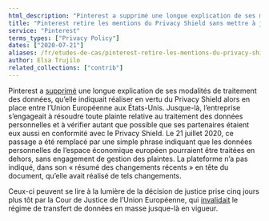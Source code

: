 ```yaml
---
html_description: "Pinterest a supprimé une longue explication de ses modalités de traitement des données, qu’elle indiquait réaliser en vertu du Privacy Shield alors en place entre l’Union Européenne aux États-Unis."
title: "Pinterest retire les mentions du Privacy Shield sans mettre à jour la date de modification"
service: "Pinterest"
terms_types: ["Privacy Policy"]
dates: ["2020-07-21"]
aliases: /fr/etudes-de-cas/pinterest-retire-les-mentions-du-privacy-shield-sans-mettre-a-jour-la-date-de-modification/
author: Elsa Trujilo
related_collections: ["contrib"]
---
```


Pinterest a <a target="_blank" rel="noopener" href="https://github.com/ambanum/CGUs-data/commit/a53e891ba">supprimé</a> une longue explication de ses modalités de traitement des données, qu’elle indiquait réaliser en vertu du Privacy Shield alors en place entre l’Union Européenne aux États-Unis. Jusque-là, l’entreprise s’engageait à résoudre toute plainte relative au traitement des données personnelles et à vérifier autant que possible que ses partenaires étaient eux aussi en conformité avec le Privacy Shield. Le 21 juillet 2020, ce passage a été remplacé par une simple phrase indiquant que les données personnelles de l’espace économique européen pourraient être traitées en dehors, sans engagement de gestion des plaintes. La plateforme n’a pas indiqué, dans son « résumé des changements récents » en tête du document, qu’elle avait réalisé de tels changements.

Ceux-ci peuvent se lire à la lumière de la décision de justice prise cinq jours plus tôt par la Cour de Justice de l’Union Européenne, qui <a target="_blank" rel="noopener" href="https://www.cnil.fr/fr/invalidation-du-privacy-shield-les-suites-de-larret-de-la-cjue">invalidait</a> le régime de transfert de données en masse jusque-là en vigueur.
